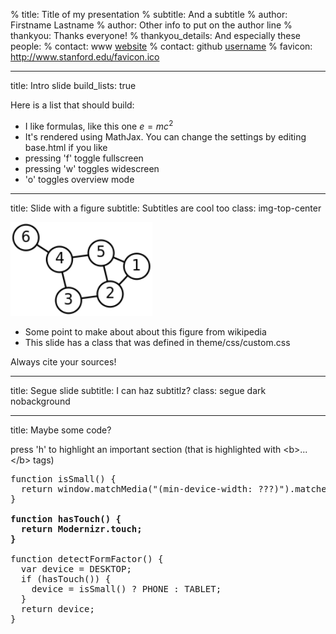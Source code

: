 % title: Title of my presentation
% subtitle: And a subtitle
% author: Firstname Lastname
% author: Other info to put on the author line
% thankyou: Thanks everyone!
% thankyou_details: And especially these people:
% contact: <span>www</span> <a href="http://www.google.edu/">website</a>
% contact: <span>github</span> <a href="http://github.com">username</a>
% favicon: http://www.stanford.edu/favicon.ico

---
title: Intro slide
build_lists: true

Here is a list that should build:

- I like formulas, like this one $e=mc^2$
- It's rendered using MathJax. You can change the settings by editing base.html if you like
- pressing 'f' toggle fullscreen
- pressing 'w' toggles widescreen
- 'o' toggles overview mode

---
title: Slide with a figure
subtitle: Subtitles are cool too
class: img-top-center

<img height=150 src=figures/200px-6n-graf.svg.png />

- Some point to make about about this figure from wikipedia
- This slide has a class that was defined in theme/css/custom.css

<footer class="source"> Always cite your sources! </footer>

---
title: Segue slide
subtitle: I can haz subtitlz?
class: segue dark nobackground

---
title: Maybe some code?

press 'h' to highlight an important section (that is highlighted
with &lt;b&gt;...&lt;/b&gt; tags)

<pre class="prettyprint" data-lang="javascript">
function isSmall() {
  return window.matchMedia("(min-device-width: ???)").matches;
}

<b>function hasTouch() {
  return Modernizr.touch;
}</b>

function detectFormFactor() {
  var device = DESKTOP;
  if (hasTouch()) {
    device = isSmall() ? PHONE : TABLET;
  }
  return device;
}
</pre>

